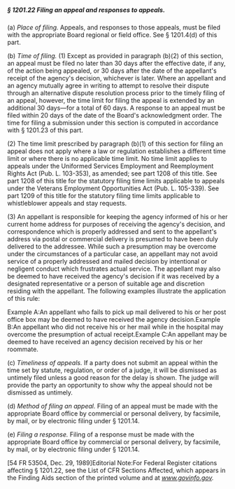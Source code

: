 ##### § 1201.22 Filing an appeal and responses to appeals. #####

(a) *Place of filing.* Appeals, and responses to those appeals, must be filed with the appropriate Board regional or field office. See § 1201.4(d) of this part.

(b) *Time of filing.* (1) Except as provided in paragraph (b)(2) of this section, an appeal must be filed no later than 30 days after the effective date, if any, of the action being appealed, or 30 days after the date of the appellant's receipt of the agency's decision, whichever is later. Where an appellant and an agency mutually agree in writing to attempt to resolve their dispute through an alternative dispute resolution process prior to the timely filing of an appeal, however, the time limit for filing the appeal is extended by an additional 30 days—for a total of 60 days. A response to an appeal must be filed within 20 days of the date of the Board's acknowledgment order. The time for filing a submission under this section is computed in accordance with § 1201.23 of this part.

(2) The time limit prescribed by paragraph (b)(1) of this section for filing an appeal does not apply where a law or regulation establishes a different time limit or where there is no applicable time limit. No time limit applies to appeals under the Uniformed Services Employment and Reemployment Rights Act (Pub. L. 103-353), as amended; see part 1208 of this title. See part 1208 of this title for the statutory filing time limits applicable to appeals under the Veterans Employment Opportunities Act (Pub. L. 105-339). See part 1209 of this title for the statutory filing time limits applicable to whistleblower appeals and stay requests.

(3) An appellant is responsible for keeping the agency informed of his or her current home address for purposes of receiving the agency's decision, and correspondence which is properly addressed and sent to the appellant's address via postal or commercial delivery is presumed to have been duly delivered to the addressee. While such a presumption may be overcome under the circumstances of a particular case, an appellant may not avoid service of a properly addressed and mailed decision by intentional or negligent conduct which frustrates actual service. The appellant may also be deemed to have received the agency's decision if it was received by a designated representative or a person of suitable age and discretion residing with the appellant. The following examples illustrate the application of this rule:

Example A:An appellant who fails to pick up mail delivered to his or her post office box may be deemed to have received the agency decision.Example B:An appellant who did not receive his or her mail while in the hospital may overcome the presumption of actual receipt.Example C:An appellant may be deemed to have received an agency decision received by his or her roommate.

(c) *Timeliness of appeals.* If a party does not submit an appeal within the time set by statute, regulation, or order of a judge, it will be dismissed as untimely filed unless a good reason for the delay is shown. The judge will provide the party an opportunity to show why the appeal should not be dismissed as untimely.

(d) *Method of filing an appeal.* Filing of an appeal must be made with the appropriate Board office by commercial or personal delivery, by facsimile, by mail, or by electronic filing under § 1201.14.

(e) *Filing a response.* Filing of a response must be made with the appropriate Board office by commercial or personal delivery, by facsimile, by mail, or by electronic filing under § 1201.14.

[54 FR 53504, Dec. 29, 1989]Editorial Note:For Federal Register citations affecting § 1201.22, see the List of CFR Sections Affected, which appears in the Finding Aids section of the printed volume and at *www.govinfo.gov.*